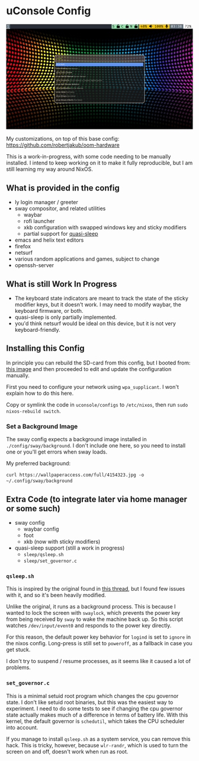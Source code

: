 # uConsole Config

![screenshot](screenshot.png)

My customizations, on top of this base config:
https://github.com/robertjakub/oom-hardware

This is a work-in-progress, with some code needing to be manually
installed. I intend to keep working on it to make it fully
reproducible, but I am still learning my way around NixOS.

## What is provided in the config

- ly login manager / greeter
- sway compositor, and related utilities
  - waybar
  - rofi launcher
  - xkb configuration with swapped windows key and sticky modifiers
  - partial support for [quasi-sleep](https://forum.clockworkpi.com/t/sleep-support-development-for-cm4/14797/28)
- emacs and helix text editors
- firefox
- netsurf
- various random applications and games, subject to change
- openssh-server

## What is still Work In Progress

- The keyboard state indicators are meant to track the state of the
  sticky modifier keys, but it doesn't work. I may need to modify
  waybar, the keyboard firmware, or both.
- quasi-sleep is only partially implemented.
- you'd think netsurf would be ideal on this device, but it is not
  very keyboard-friendly.

## Installing this Config

In principle you can rebuild the SD-card from this config, but I
booted from: [this
image](https://drive.google.com/file/d/1uQDeoMy9Km9karEy3A7NIEe4YGN_yNGD/view?usp=sharing)
and then proceeded to edit and update the configuration manually.

First you need to configure your network using `wpa_supplicant`. I
won't explain how to do this here.

Copy or symlink the code in `uconsole/configs` to `/etc/nixos`, then
run `sudo nixos-rebuild switch`.

### Set a Background Image

The sway config expects a background image installed in
`./config/sway/background`. I don't include one here, so you need to
install one or you'll get errors when sway loads.

My preferred background:

```
curl https://wallpaperaccess.com/full/4154323.jpg -o ~/.config/sway/background
```

## Extra Code (to integrate later via home manager or some such)

- sway config
  - waybar config
  - foot
  - xkb (now with sticky modifiers)
- quasi-sleep support (still a work in progress)
  - `sleep/qsleep.sh`
  - `sleep/set_governor.c`


### `qsleep.sh`

This is inspired by the original found in [this
thread](https://forum.clockworkpi.com/t/sleep-support-development-for-cm4/14797/28),
but I found few issues with it, and so it's been heavily modified.

Unlike the original, it runs as a background process. This is because
I wanted to lock the screen with `swaylock`, which prevents the power
key from being received by `sway` to wake the machine back up. So this
script watches `/dev/input/event0` and responds to the power key
directly.

For this reason, the default power key behavior for `logind` is set to
`ignore` in the nixos config. Long-press is still set to `poweroff`,
as a fallback in case you get stuck.

I don't try to suspend / resume processes, as it seems like it caused
a lot of problems.

### `set_governor.c`

This is a minimal setuid root program which changes the cpu governor
state. I don't like setuid root binaries, but this was the easiest way
to experiment. I need to do some tests to see if changing the cpu
governor state actually makes much of a difference in terms of battery
life. With this kernel, the default governor is `schedutil`, which
takes the CPU scheduler into account.

If you manage to install `qsleep.sh` as a system service, you can
remove this hack. This is tricky, however, because `wlr-randr`, which
is used to turn the screen on and off, doesn't work when run as root.
